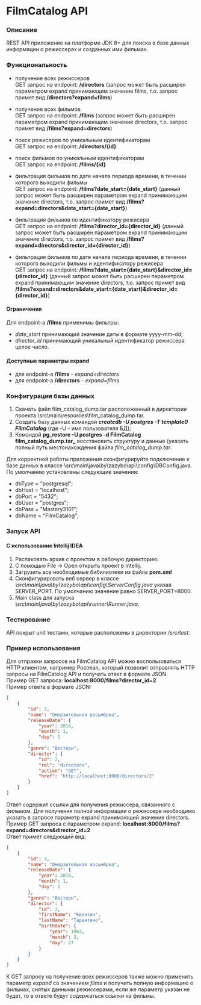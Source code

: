 # FilmCatalog API
### Описание
REST API приложение на платформе JDK 8+ для поиска в базе данных
информации о режиссерах и созданных ими фильмах.

### Функциональность
- получение всех режиссеров  
GET запрос на endpoint: **/directors** (запрос может быть расширен параметром expand принимающим значение films, т.о. запрос примет вид 
**/directors?expand=films**)

- получение всех фильмов  
GET запрос на endpoint: **/films** (запрос может быть расширен параметром expand принимающим значение directors, т.о. запрос примет вид 
**/films?expand=directors**)

- поиск режисеров по уникальным идентификаторам  
GET запрос на endpoint: **/directors/{id}**

- поиск фильмов по уникальным идентификаторам  
GET запрос на endpoint: **/films/{id}**

- фильтрация фильмов по дате начала периода времени, в течении которого выходили фильмы  
GET запрос на endpoint: **/films?date_start={date_start}** (данный запрос может быть расширен параметром expand принимающим значение directors, т.о. запрос примет вид 
**/films?expand=directors&date_start={date_start}**)

- фильтрация фильмов по идентификатору режисера  
GET запрос на endpoint: **/films?director_id={director_id}** (данный запрос может быть расширен параметром expand принимающим значение directors, т.о. запрос примет вид 
**/films?expand=directors&director_id={director_id}**)

- фильтрация фильмов по дате начала периода времени, в течении которого выходили фильмы и идентификатору режисера  
GET запрос на endpoint: **/films?date_start={date_start}&director_id={director_id}**  (данный запрос может быть расширен параметром expand 
принимающим значение directors, т.о. запрос примет вид  
**/films?expand=directors&date_start={date_start}&director_id={director_id}**)

#### Ограничения
Для endpoint-а **/films** применимы фильтры:
- _date_start_ принимающий значение даты в формате yyyy-mm-dd;
- _director_id_ принимающий уникальный идентификатор режиссера целое число.  

#### Доступные параметры expand
- для endpoint-а **/films** - _expand=directors_
- для endpoint-а **/directors** - _expand=films_
  
  
### Конфигурация базы данных
1. Скачать файл film_catalog_dump.tar расположенный в директории проекта \src\main\resources\film_catalog_dump.tar.
2. Создать базу данных командой **_createdb -U postgres -T template0 FilmCatalog_** (где -U - имя пользователя БД);
3. Командой **pg_restore -U postgres -d FilmCatalog film_catalog_dump.tar_** восстановить структуру и данные (указать полный путь местонахождения файла _film_catalog_dump.tar_.

Для корректной работы приложения сконфигурируйте подключение к базе данных в классе \src\main\java\by\zazybo\api\config\DBConfig.java. По умолчанию установлены следующие значения:
- dbType = "postgresql";
- dbHost = "localhost";
- dbPort = "5432";
- dbUser = "postgres";
- dbPass = "Mastery3101";
- dbName = "FilmCatalog";

### Запуск API
#### С использование Intellij IDEA
1. Распаковать архив с проектом в рабочую директорию.
2. C помощью File -> Open открыть проект в Intellij.
3. Загрузить все необходимые бибилиотеки из файла **pom.xml**
4. Сконфигурировать веб сервер в классе _\src\main\java\by\zazybo\api\config\ServerConfig.java_ указав SERVER_PORT. По умолчанию значение равно SERVER_PORT=8000.
5. Main class для запуска _\src\main\java\by\zazybo\api\runner\Runner.java_.

### Тестирование
API покрыт unit тестами, которые расположены в директории _/src/test_.

### Пример использования
Для отправки запросов на FilmCatalog API можно воспользоваться HTTP клиентом, например Postman, который позволит отправлять HTTP запросы на FilmCatalog API и получать ответ в формате JSON.  
Пример GET запроса: **localhost:8000/films?director_id=2**  
Пример ответа в формате JSON:  
```json
[
    {
        "id": 3,
        "name": "Омерзительная восьмёрка",
        "releaseDate": {
            "year": 2016,
            "month": 1,
            "day": 1
        },
        "genre": "Вестерн",
        "director": {
            "id": 2,
            "rel": "directors",
            "action": "GET",
            "href": "http://localhost:8000/directors/2"
        }
    }
]
```
Ответ содержит ссылки для получения режиссера, связанного с фильмом.
Для получения полной информации о режиссере необходимо указать в запросе параметр expand принимающий значение directors.  
Пример GET запроса с параметром expand: **localhost:8000/films?expand=directors&director_id=2**  
Ответ примет следующий вид:
```json
[
    {
        "id": 3,
        "name": "Омерзительная восьмёрка",
        "releaseDate": {
            "year": 2016,
            "month": 1,
            "day": 1
        },
        "genre": "Вестерн",
        "director": {
            "id": 2,
            "firstName": "Квентин",
            "lastName": "Тарантино",
            "birthDate": {
                "year": 1963,
                "month": 3,
                "day": 27
            }
        }
    }
]
````
К GET запросу на получение всех режиссеров также можно применить параметр _expand_ со значением _films_ и получить полную информацию о фильмах, снятых данными режиссерами, eсли же параметр указан не будет, то в ответе будут содержаться ссылки на фильмы. 

